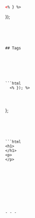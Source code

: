 



```bash
```




```html
<% } %>
```





});
```





## Tags







```html
  <% }); %>
```







```



```




};

```





```html
<h1>
</h1>
<p>
</p>
```





```html
```




  ```









- - -
